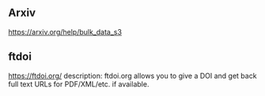 
## Arxiv
https://arxiv.org/help/bulk_data_s3


## ftdoi

https://ftdoi.org/
description: ftdoi.org allows you to give a DOI and get back full text URLs for PDF/XML/etc. if available.
